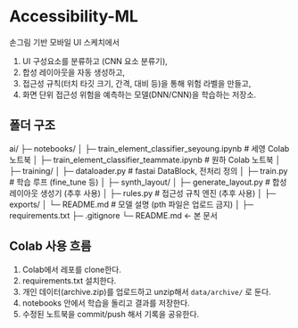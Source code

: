 # Accessibility-ML

손그림 기반 모바일 UI 스케치에서
1) UI 구성요소를 분류하고 (CNN 요소 분류기),
2) 합성 레이아웃을 자동 생성하고,
3) 접근성 규칙(터치 타깃 크기, 간격, 대비 등)을 통해 위험 라벨을 만들고,
4) 화면 단위 접근성 위험을 예측하는 모델(DNN/CNN)을 학습하는 저장소.

## 폴더 구조
ai/
 ├─ notebooks/
 │    ├─ train_element_classifier_seyoung.ipynb     # 세영 Colab 노트북
 │    ├─ train_element_classifier_teammate.ipynb     # 원하 Colab 노트북
 │
 ├─ training/
 │    ├─ dataloader.py       # fastai DataBlock, 전처리 정의
 │    ├─ train.py            # 학습 루프 (fine_tune 등)
 │
 ├─ synth_layout/
 │    ├─ generate_layout.py  # 합성 레이아웃 생성기 (추후 사용)
 │    ├─ rules.py            # 접근성 규칙 엔진 (추후 사용)
 │
 ├─ exports/
 │    └─ README.md           # 모델 설명 (pth 파일은 업로드 금지)
 │
 ├─ requirements.txt
 ├─ .gitignore
 └─ README.md   ← 본 문서

## Colab 사용 흐름
1. Colab에서 레포를 clone한다.
2. requirements.txt 설치한다.
3. 개인 데이터(archive.zip)를 업로드하고 unzip해서 `data/archive/` 로 둔다.
4. notebooks 안에서 학습을 돌리고 결과를 저장한다.
5. 수정된 노트북을 commit/push 해서 기록을 공유한다.
